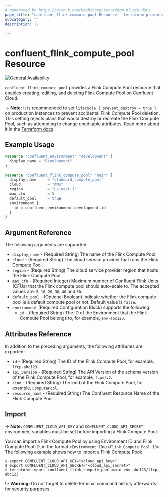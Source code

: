 ```yaml
---
# generated by https://github.com/hashicorp/terraform-plugin-docs
page_title: "confluent_flink_compute_pool Resource - terraform-provider-confluent"
subcategory: ""
description: |-
  
---
```


# confluent_flink_compute_pool Resource

[![General Availability](https://img.shields.io/badge/Lifecycle%20Stage-General%20Availability-%2345c6e8)](https://docs.confluent.io/cloud/current/api.html#section/Versioning/API-Lifecycle-Policy)

`confluent_flink_compute_pool` provides a Flink Compute Pool resource that enables creating, editing, and deleting Flink Compute Pool on Confluent Cloud.

-> **Note:** It is recommended to set `lifecycle { prevent_destroy = true }` on production instances to prevent accidental Flink Compute Pool deletion. This setting rejects plans that would destroy or recreate the Flink Compute Pool, such as attempting to change uneditable attributes. Read more about it in the [Terraform docs](https://www.terraform.io/language/meta-arguments/lifecycle#prevent_destroy).

## Example Usage

```terraform
resource "confluent_environment" "development" {
  display_name = "Development"
}

resource "confluent_flink_compute_pool" "main" {
  display_name     = "standard_compute_pool"
  cloud            = "AWS"
  region           = "us-east-1"
  max_cfu          = 5
  default_pool     = true
  environment {
    id = confluent_environment.development.id
  }
}
```

<!-- schema generated by tfplugindocs -->
## Argument Reference

The following arguments are supported:

- `display_name` - (Required String) The name of the Flink Compute Pool.
- `cloud` - (Required String) The cloud service provider that runs the Flink Compute Pool.
- `region` - (Required String) The cloud service provider region that hosts the Flink Compute Pool.
- `max_cfu` - (Required Integer) Maximum number of Confluent Flink Units (CFUs) that the Flink compute pool should auto-scale to. The accepted values are: `5`, `10`, `20`, `30`, `40` and `50`.
- `default_pool` - (Optional Boolean) Indicate whether the Flink compute pool is a default compute pool or not. Default value is `false`.
- `environment` (Required Configuration Block) supports the following:
  - `id` - (Required String) The ID of the Environment that the Flink Compute Pool belongs to, for example, `env-abc123`.

## Attributes Reference

In addition to the preceding arguments, the following attributes are exported:

- `id` - (Required String) The ID of the Flink Compute Pool, for example, `lfcp-abc123`.
- `api_version` - (Required String) The API Version of the schema version of the Flink Compute Pool, for example, `fcpm/v2`.
- `kind` - (Required String) The kind of the Flink Compute Pool, for example, `ComputePool`.
- `resource_name` - (Required String) The Confluent Resource Name of the Flink Compute Pool.

## Import

-> **Note:** `CONFLUENT_CLOUD_API_KEY` and `CONFLUENT_CLOUD_API_SECRET` environment variables must be set before importing a Flink Compute Pool.

You can import a Flink Compute Pool by using Environment ID and Flink Compute Pool ID, in the format `<Environment ID>/<Flink Compute Pool ID>`. The following example shows how to import a Flink Compute Pool:

```shell
$ export CONFLUENT_CLOUD_API_KEY="<cloud_api_key>"
$ export CONFLUENT_CLOUD_API_SECRET="<cloud_api_secret>"
$ terraform import confluent_flink_compute_pool.main env-abc123/lfcp-abc123
```

!> **Warning:** Do not forget to delete terminal command history afterwards for security purposes.
